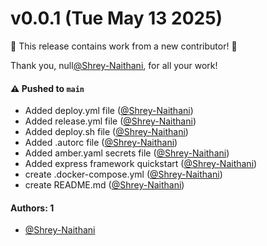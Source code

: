 # v0.0.1 (Tue May 13 2025)

:tada: This release contains work from a new contributor! :tada:

Thank you, null[@Shrey-Naithani](https://github.com/Shrey-Naithani), for all your work!

#### ⚠️ Pushed to `main`

- Added deploy.yml file ([@Shrey-Naithani](https://github.com/Shrey-Naithani))
- Added release.yml file ([@Shrey-Naithani](https://github.com/Shrey-Naithani))
- Added deploy.sh file ([@Shrey-Naithani](https://github.com/Shrey-Naithani))
- Added .autorc file ([@Shrey-Naithani](https://github.com/Shrey-Naithani))
- Added amber.yaml secrets file ([@Shrey-Naithani](https://github.com/Shrey-Naithani))
- Added express framework quickstart ([@Shrey-Naithani](https://github.com/Shrey-Naithani))
- create .docker-compose.yml ([@Shrey-Naithani](https://github.com/Shrey-Naithani))
- create README.md ([@Shrey-Naithani](https://github.com/Shrey-Naithani))

#### Authors: 1

- [@Shrey-Naithani](https://github.com/Shrey-Naithani)
